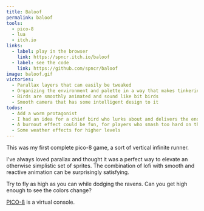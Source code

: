 ```yaml
---
title: Baloof
permalink: baloof
tools:
  - pico-8
  - lua
  - itch.io
links:
  - label: play in the browser
    link: https://spncr.itch.io/baloof
  - label: see the code
    link: https://github.com/spncr/baloof
image: baloof.gif
victories:
  - Parallax layers that can easily be tweaked
  - Organizing the environment and palette in a way that makes tinkering and balancing easy
  - Birds are smoothly animated and sound like bit birds
  - Smooth camera that has some intelligent design to it
todos:
  - Add a worm protagonist
  - I had an idea for a chief bird who lurks about and delivers the end
  - A burnout effect could be fun, for players who smash too hard on the thrust
  - Some weather effects for higher levels
---
```


This was my first complete pico-8 game, a sort of vertical infinite runner.

I've always loved parallax and thought it was a perfect way to elevate an otherwise simplistic set of sprites. The combination of lofi with smooth and reactive animation can be surprisingly satisfying.

Try to fly as high as you can while dodging the ravens. Can you get high enough to see the colors change?

[PICO-8](https://www.lexaloffle.com/pico-8.php "PICO-8 Fantasy Console") is a virtual console.

